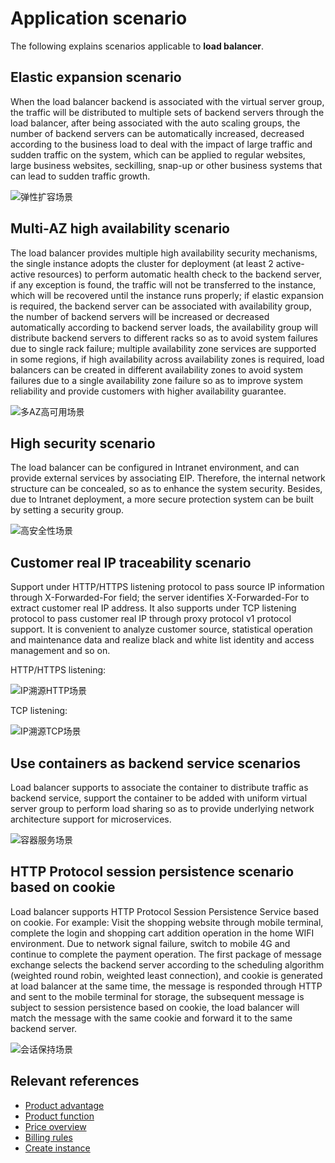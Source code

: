 # Application scenario

The following explains scenarios applicable to **load balancer**.

## Elastic expansion scenario
When the load balancer backend is associated with the virtual server group, the traffic will be distributed to multiple sets of backend servers through the load balancer, after being associated with the auto scaling groups, the number of backend servers can be automatically increased, decreased according to the business load to deal with the impact of large traffic and sudden traffic on the system, which can be applied to regular websites, large business websites, seckilling, snap-up or other business systems that can lead to sudden traffic growth.

![弹性扩容场景](../../../../image/Networking/ALB/ALB-042.png)


## Multi-AZ high availability scenario
The load balancer provides multiple high availability security mechanisms, the single instance adopts the cluster for deployment (at least 2 active-active resources) to perform automatic health check to the backend server, if any exception is found, the traffic will not be transferred to the instance, which will be recovered until the instance runs properly; if elastic expansion is required, the backend server can be associated with availability group, the number of backend servers will be increased or decreased automatically according to backend server loads, the availability group will distribute backend servers to different racks so as to avoid system failures due to single rack failure; multiple availability zone services are supported in some regions, if high availability across availability zones is required, load balancers can be created in different availability zones to avoid system failures due to a single availability zone failure so as to improve system reliability and provide customers with higher availability guarantee.

![多AZ高可用场景](../../../../image/Networking/ALB/ALB-008.png)

## High security scenario
The load balancer can be configured in Intranet environment, and can provide external services by associating EIP. Therefore, the internal network structure can be concealed, so as to enhance the system security. Besides, due to Intranet deployment, a more secure protection system can be built by setting a security group.

![高安全性场景](../../../../image/Networking/ALB/ALB-005.png)

## Customer real IP traceability scenario
Support under HTTP/HTTPS listening protocol to pass source IP information through X-Forwarded-For field; the server identifies X-Forwarded-For to extract customer real IP address. It also supports under TCP listening protocol to pass customer real IP through proxy protocol v1 protocol support. It is convenient to analyze customer source, statistical operation and maintenance data and realize black and white list identity and access management and so on.

HTTP/HTTPS listening:

![IP溯源HTTP场景](../../../../image/Networking/ALB/ALB-007.png)

TCP listening:

![IP溯源TCP场景](../../../../image/Networking/ALB/ALB-004.png)

## Use containers as backend service scenarios
Load balancer supports to associate the container to distribute traffic as backend service, support the container to be added with uniform virtual server group to perform load sharing so as to provide underlying network architecture support for microservices.

![容器服务场景](../../../../image/Networking/ALB/ALB-009.png)

## HTTP Protocol session persistence scenario based on cookie
Load balancer supports HTTP Protocol Session Persistence Service based on cookie. For example: Visit the shopping website through mobile terminal, complete the login and shopping cart addition operation in the home WIFI environment. Due to network signal failure, switch to mobile 4G and continue to complete the payment operation. The first package of message exchange selects the backend server according to the scheduling algorithm (weighted round robin, weighted least connection), and cookie is generated at load balancer at the same time, the message is responded through HTTP and sent to the mobile terminal for storage, the subsequent message is subject to session persistence based on cookie, the load balancer will match the message with the same cookie and forward it to the same backend server. 

![会话保持场景](../../../../image/Networking/ALB/ALB-006.png)

## Relevant references

- [Product advantage](../Introduction/Benefits.md)
- [Product function](../Introduction/Functions.md)
- [Price overview](../Pricing/Price-Overview.md)
- [Billing rules](../Pricing/Billing-Rules.md)
- [Create instance](../Getting-Started/Create-Instance.md)

